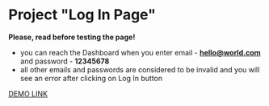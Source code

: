 # Project "Log In Page"

**Please, read before testing the page!**

- you can reach the Dashboard when you enter email - **hello@world.com** and password - **12345678**
- all other emails and passwords are considered to be invalid 
  and you will see an error after clicking on Log In button

[DEMO LINK](https://innatereshchenko.github.io/log_in_page/)

